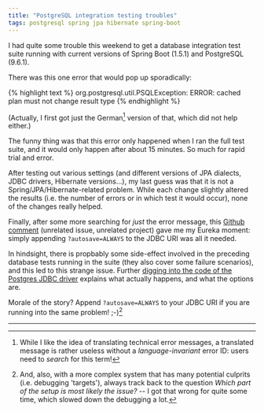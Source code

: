 ```yaml
---
title: "PostgreSQL integration testing troubles"
tags: postgresql spring jpa hibernate spring-boot
---
```


I had quite some trouble this weekend to get a database integration test suite running with current versions of Spring Boot (1.5.1) and PostgreSQL (9.6.1). 

There was this one error that would pop up sporadically:

{%  highlight text %}
org.postgresql.util.PSQLException: ERROR: cached plan must not change result type
{% endhighlight %}

(Actually, I first got just the German[^1] version of that, which did not help either.)

The funny thing was that this error only happened when I ran the full test suite, and it would only happen after about 15 minutes. So much for rapid trial and error.

After testing out various settings (and different versions of JPA dialects, JDBC drivers, Hibernate versions...), my last guess was that it is not a Spring/JPA/Hibernate-related problem. While each change slightly altered the results (i.e. the number of errors or in which test it would occur), none of the changes really helped.

Finally, after some more searching for *just* the error message, this [Github comment](https://github.com/molgenis/molgenis/issues/5511#issuecomment-259893998) (unrelated issue, unrelated project) gave me my Eureka moment: simply appending `?autosave=ALWAYS` to the JDBC URI was all it needed.

In hindsight, there is propbably some side-effect involved in the preceding database tests running in the suite (they also cover some failure scenarios), and this led to this strange issue. Further [digging into the code of the Postgres JDBC driver](https://github.com/pgjdbc/pgjdbc/blob/43e6505e3aa16e6acdf08f02f2dd1e3cf131ac3e/pgjdbc/src/main/java/org/postgresql/PGProperty.java#L383) explains what actually happens, and what the options are.

Morale of the story? Append `?autosave=ALWAYS` to your JDBC URI if you are running into the same problem! ;-)[^2]


------


[^1]: While I like the idea of translating technical error messages, a translated message is rather useless without a *language-invariant* error ID: users need to *search* for this term!

[^2]: And, also, with a more complex system that has many potential culprits (i.e. debugging 'targets'), always track back to the question *Which part of the setup is most likely the issue?* -- I got that wrong for quite some time, which slowed down the debugging a lot.